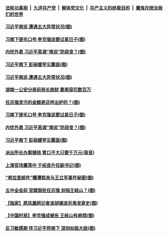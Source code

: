 

####  [法轮功真相](../../../../basic/blob/master/README.md?t=10150202) &nbsp;|&nbsp; [九评共产党](../../../../9ping.md/blob/master/README.md?t=10150202) &nbsp;|&nbsp; [解体党文化](../../../../jtdwh.md/blob/master/README.md?t=10150202)  &nbsp;|&nbsp; [共产主义的终极目的](../../../../gczydzjmd.md/blob/master/README.md?t=10150202) &nbsp;|&nbsp; [魔鬼在统治我们的世界](../../../../mgztzwmdsj.md/blob/master/README.md?t=10150202) 


#### [习近平南巡 遭遇五大异常状况(图)](../pages/p2/949249.md?t=10150202) 

#### [习南下提毛口号 李克强说要过紧日子(图)](../pages/p2/949201.md?t=10150202) 

#### [内忧外患 习近平高调“南巡”防政变？(图)](../pages/p2/949196.md?t=10150202) 


#### [习近平南下 彭丽媛罕见露面(图)](../pages/p2/949125.md?t=10150202) 


#### [习近平南巡 遭遇五大异常状况(图)](../pages/p2/949249.md?t=10150202) 


#### [湖南一公安分局前局长敛财 妻美容花数百万](../pages/p2/949228.md?t=10150202) 

#### [任志强贪污的金额是这样出炉的？(图)](../pages/p2/949221.md?t=10150202) 

#### [习南下提毛口号 李克强说要过紧日子(图)](../pages/p2/949201.md?t=10150202) 

#### [内忧外患 习近平高调“南巡”防政变？(图)](../pages/p2/949196.md?t=10150202) 


#### [习近平南下 彭丽媛罕见露面(图)](../pages/p2/949125.md?t=10150202) 


#### [派出所长办案搞钱 胃口不大只要千万元(录音)](../pages/p2/949102.md?t=10150202) 

#### [上海官场震荡中 于绍良升任副书记(图)](../pages/p2/949080.md?t=10150202) 

#### [“希拉里邮件”曝薄熙来与王立军事件秘密(图)](../pages/p2/949007.md?t=10150202) 




#### [五中全会前 官媒狠批任志强 剑指王岐山？(图)](../pages/p2/948961.md?t=10150202) 

#### [【独家】原凤凰网记者谈胡锡进另类发家史(图)](../pages/p2/948918.md?t=10150202) 

#### [【中国时局】李克强成被告 王岐山有麻烦(图)](../pages/p2/948902.md?t=10150202) 

#### [反习敏感期 传习近平将南下 深圳如临大敌(图)](../pages/p2/948909.md?t=10150202) 

